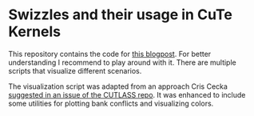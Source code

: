 # Swizzles and their usage in CuTe Kernels

This repository contains the code for [this blogpost]().
For better understanding I recommend to play around with it.
There are multiple scripts that visualize different scenarios.

The visualization script was adapted from an approach Cris Cecka [suggested in an issue of the CUTLASS repo](https://github.com/NVIDIA/cutlass/issues/2453#issuecomment-3133409976). It was enhanced to include some utilities for plotting bank conflicts and visualizing colors.
